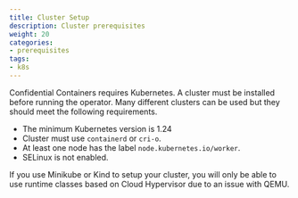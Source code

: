 ```yaml
---
title: Cluster Setup
description: Cluster prerequisites 
weight: 20
categories:
- prerequisites
tags:
- k8s
---
```


Confidential Containers requires Kubernetes.
A cluster must be installed before running the operator.
Many different clusters can be used but they should meet the following requirements.
- The minimum Kubernetes version is 1.24
- Cluster must use `containerd` or `cri-o`.
- At least one node has the label `node.kubernetes.io/worker`.
- SELinux is not enabled.

If you use Minikube or Kind to setup your cluster, you will only be able to use
runtime classes based on Cloud Hypervisor due to an issue with QEMU.

